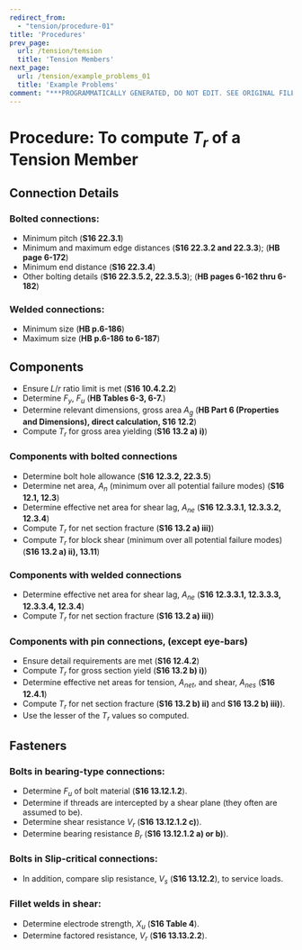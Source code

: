 ```yaml
---
redirect_from:
  - "tension/procedure-01"
title: 'Procedures'
prev_page:
  url: /tension/tension
  title: 'Tension Members'
next_page:
  url: /tension/example_problems_01
  title: 'Example Problems'
comment: "***PROGRAMMATICALLY GENERATED, DO NOT EDIT. SEE ORIGINAL FILES IN /content***"
---
```

# Procedure: To compute $T_r$ of a Tension Member


## Connection Details

### Bolted connections:

* Minimum pitch (**S16 22.3.1**)
* Minimum and maximum edge distances (**S16 22.3.2 and 22.3.3**); (**HB page 6-172**)
* Minimum end distance (**S16 22.3.4**)
* Other bolting details (**S16 22.3.5.2, 22.3.5.3**); (**HB pages 6-162 thru 6-182**)

### Welded connections:

* Minimum size (**HB p.6-186**)
* Maximum size (**HB p.6-186 to 6-187**)


## Components

* Ensure $L/r$ ratio limit is met (**S16 10.4.2.2**)
* Determine $F_y$, $F_u$ (**HB Tables 6-3, 6-7.**)
* Determine relevant dimensions, gross area $A_g$ (**HB Part 6 (Properties and Dimensions), direct calculation, S16 12.2**)
* Compute $T_r$ for gross area yielding (**S16 13.2 a) i)**)

### Components with bolted connections

* Determine bolt hole allowance (**S16 12.3.2, 22.3.5**)
* Determine net area, $A_n$ (minimum over all potential failure modes) (**S16 12.1, 12.3**)
* Determine effective net area for shear lag, $A_{ne}$ (**S16 12.3.3.1, 12.3.3.2, 12.3.4**)
* Compute $T_r$ for net section fracture (**S16 13.2 a) iii)**)
* Compute $T_r$ for block shear (minimum over all potential failure modes) (**S16 13.2 a) ii), 13.11**)

### Components with welded connections

* Determine effective net area for shear lag, $A_{ne}$ (**S16 12.3.3.1, 12.3.3.3, 12.3.3.4, 12.3.4**)
* Compute $T_r$ for net section fracture (**S16 13.2 a) iii)**)

### Components with pin connections, (except eye-bars)

* Ensure detail requirements are met (**S16 12.4.2**)
* Compute $T_r$ for gross section yield (**S16 13.2 b) i)**)
* Determine effective net areas for tension, $A_{net}$, and shear, $A_{nes}$ (**S16 12.4.1**)
* Compute $T_r$ for net section fracture (**S16 13.2 b) ii)** and **S16 13.2 b) iii)**).
* Use the lesser of the $T_r$ values so computed.

## Fasteners

### Bolts in bearing-type connections:

* Determine $F_u$ of bolt material (**S16 13.12.1.2**).
* Determine if threads are intercepted by a shear plane (they often are assumed to be).
* Determine shear resistance $V_r$ (**S16 13.12.1.2 c)**).
* Determine bearing resistance $B_r$ (**S16 13.12.1.2 a) or b)**).

### Bolts in Slip-critical connections:

* In addition, compare slip resistance, $V_s$ (**S16 13.12.2**), to service loads.

### Fillet welds in shear:

* Determine electrode strength, $X_u$ (**S16 Table 4**).
* Determine factored resistance, $V_r$ (**S16 13.13.2.2**).
